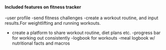 
#### Included features on fitness tracker

-user profile
-send fitness challenges
-create a workout routine, and input results.For weightlifting and running workouts.
- create a platform to share workout routine, diet plans etc.
-progress bar for working out consistently 
-logbook for workouts
-meal logbook w/ nutritional facts and macros